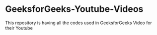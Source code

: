# GeeksforGeeks-Youtube-Videos
This repository is having all the codes used in GeeksforGeeks Video for their Youtube
